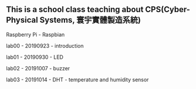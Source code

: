 ## This is a school class teaching about CPS(Cyber-Physical Systems, 寰宇實體製造系統)

Raspberry Pi - Raspbian

lab00 - 20190923 - introduction

lab01 - 20190930 - LED

lab02 - 20191007 - buzzer

lab03 - 20191014 - DHT - temperature and humidity sensor
<!--stackedit_data:
eyJoaXN0b3J5IjpbLTEzNTA4MDcyOTddfQ==
-->